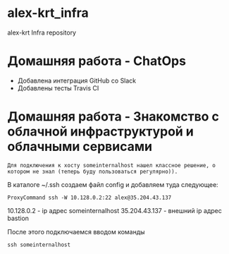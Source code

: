 # alex-krt_infra
alex-krt Infra repository

# Домашняя работа -  ChatOps
- Добавлена интеграция GitHub со Slack
- Добавлены тесты Travis CI

# Домашняя работа - Знакомство с облачной инфраструктурой и облачными сервисами

	Для подключения к хосту someinternalhost нашел классное решение, о котором не знал (теперь буду пользоваться регулярно)).
В каталоге ~/.ssh создаем файл config и добавляем туда следующее:

```
ProxyCommand ssh -W 10.128.0.2:22 alex@35.204.43.137
```

10.128.0.2 - ip адрес someinternalhost
35.204.43.137 - внешний ip адрес bastion

После этого подключаемся вводом команды 
```
ssh someinternalhost
```
